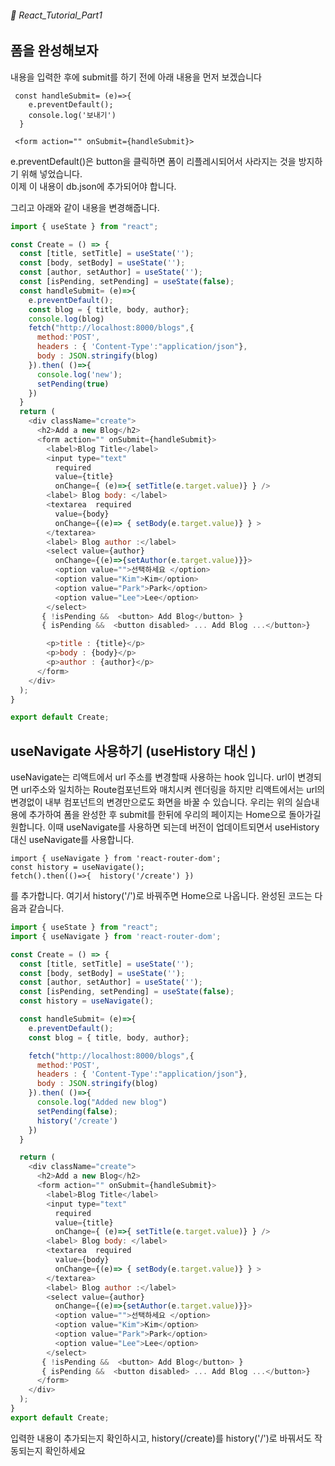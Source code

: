 ###### 🌵 React_Tutorial_Part1

## 폼을 완성해보자   

내용을 입력한 후에 submit를 하기 전에 아래 내용을 먼저 보겠습니다  
``` 
 const handleSubmit= (e)=>{  
    e.preventDefault();
    console.log('보내기')
  }

 <form action="" onSubmit={handleSubmit}>
```    
e.preventDefault()은 button을 클릭하면 폼이 리플레시되어서 사라지는 것을 방지하기 위해 넣었습니다.  
이제 이 내용이 db.json에 추가되어야 합니다.  

그리고 아래와 같이 내용을 변경해줍니다. 
``` javascript
import { useState } from "react";

const Create = () => {
  const [title, setTitle] = useState('');
  const [body, setBody] = useState('');
  const [author, setAuthor] = useState('');
  const [isPending, setPending] = useState(false);
  const handleSubmit= (e)=>{  
    e.preventDefault();
    const blog = { title, body, author};
    console.log(blog)
    fetch("http://localhost:8000/blogs",{ 
      method:'POST',
      headers : { 'Content-Type':"application/json"},
      body : JSON.stringify(blog)
    }).then( ()=>{
      console.log('new');
      setPending(true)
    })
  }
  return (  
    <div className="create">
      <h2>Add a new Blog</h2>
      <form action="" onSubmit={handleSubmit}>
        <label>Blog Title</label>
        <input type="text" 
          required
          value={title}
          onChange={ (e)=>{ setTitle(e.target.value)} } />
        <label> Blog body: </label>
        <textarea  required 
          value={body}
          onChange={(e)=> { setBody(e.target.value)} } >
        </textarea>
        <label> Blog author :</label>
        <select value={author} 
          onChange={(e)=>{setAuthor(e.target.value)}}>
          <option value="">선택하세요 </option>
          <option value="Kim">Kim</option>
          <option value="Park">Park</option>
          <option value="Lee">Lee</option>
        </select>
       { !isPending &&  <button> Add Blog</button> }
       { isPending &&  <button disabled> ... Add Blog ...</button>}

        <p>title : {title}</p>
        <p>body : {body}</p>
        <p>author : {author}</p>
      </form>
    </div>
  );
}

export default Create;

``` 

## useNavigate 사용하기 (useHistory 대신 )

useNavigate는 리액트에서 url 주소를 변경할때 사용하는 hook 입니다. url이 변경되면 url주소와 일치하는 Route컴포넌트와 매치시켜 렌더링을 하지만 리액트에서는 url의 변경없이 내부 컴포넌트의 변경만으로도 화면을 바꿀 수 있습니다. 
우리는 위의 실습내용에 추가하여 폼을 완성한 후 submit를 한뒤에 우리의 페이지는 Home으로 돌아가길 원합니다. 이때 useNavigate를 사용하면 되는데 버전이 업데이트되면서 useHistory대신 useNavigate를 사용합니다.   

``` 
import { useNavigate } from 'react-router-dom';
const history = useNavigate();  
fetch().then(()=>{  history('/create') })
``` 
를 추가합니다. 여기서  history('/')로 바꿔주면 Home으로 나옵니다.
완성된 코드는 다음과 같습니다.  


``` javascript 
import { useState } from "react";
import { useNavigate } from 'react-router-dom';

const Create = () => {
  const [title, setTitle] = useState('');
  const [body, setBody] = useState('');
  const [author, setAuthor] = useState('');
  const [isPending, setPending] = useState(false);
  const history = useNavigate();

  const handleSubmit= (e)=>{  
    e.preventDefault();
    const blog = { title, body, author};

    fetch("http://localhost:8000/blogs",{ 
      method:'POST',
      headers : { 'Content-Type':"application/json"},
      body : JSON.stringify(blog)
    }).then( ()=>{
      console.log("Added new blog")
      setPending(false);
      history('/create')
    })
  }

  return (  
    <div className="create">
      <h2>Add a new Blog</h2>
      <form action="" onSubmit={handleSubmit}>
        <label>Blog Title</label>
        <input type="text" 
          required
          value={title}
          onChange={ (e)=>{ setTitle(e.target.value)} } />
        <label> Blog body: </label>
        <textarea  required 
          value={body}
          onChange={(e)=> { setBody(e.target.value)} } >
        </textarea>
        <label> Blog author :</label>
        <select value={author} 
          onChange={(e)=>{setAuthor(e.target.value)}}>
          <option value="">선택하세요 </option>
          <option value="Kim">Kim</option>
          <option value="Park">Park</option>
          <option value="Lee">Lee</option>
        </select>
       { !isPending &&  <button> Add Blog</button> }
       { isPending &&  <button disabled> ... Add Blog ...</button>}
      </form>
    </div>
  );
}
export default Create;

```     
입력한 내용이 추가되는지 확인하시고, history(/create)를 history('/')로 바꿔서도 작동되는지 확인하세요  
